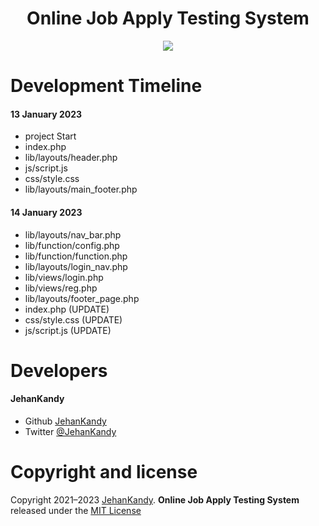 <h1 align="center">Online Job Apply Testing System</h1>

<p align="center"><img src="https://wakatime.com/badge/user/0ac30051-5698-4ae9-851e-7d4853d4aba7/project/cc25b4ac-d6f6-463d-b423-cc1278cfcf24.svg"></p>



# Development Timeline

  <h4> 13 January 2023</h4>
  
  - project Start
  - index.php
  - lib/layouts/header.php
  - js/script.js
  - css/style.css
  - lib/layouts/main_footer.php
  
  <h4> 14 January 2023</h4>
    
  - lib/layouts/nav_bar.php
  - lib/function/config.php
  - lib/function/function.php
  - lib/layouts/login_nav.php
  - lib/views/login.php
  - lib/views/reg.php
  - lib/layouts/footer_page.php
  - index.php (UPDATE)
  - css/style.css (UPDATE)
  - js/script.js (UPDATE)



<h1>Developers</h1>
  <h4>JehanKandy</h4>

  - Github [JehanKandy](https://github.com/JehanKandy)
  - Twitter [@JehanKandy](https://twitter.com/jehankandy)
  
<h1>Copyright and license</h1>


Copyright 2021–2023 [JehanKandy](https://github.com/JehanKandy). <b>Online Job Apply Testing System</b> released under the [MIT License](https://github.com/JehanKandy/Online-Job-Apply-System/blob/main/LICENSE)
